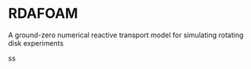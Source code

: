 # RDAFOAM
A ground-zero numerical reactive transport model for simulating rotating disk experiments

ss